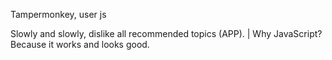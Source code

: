 Tampermonkey, user js

Slowly and slowly, dislike all recommended topics (APP). | Why JavaScript? Because it works and looks good.
